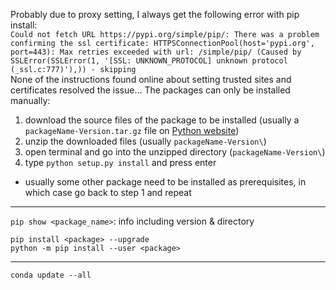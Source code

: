 Probably due to proxy setting, I always get the following error with pip install:  
`Could not fetch URL https://pypi.org/simple/pip/: There was a problem confirming the ssl certificate: HTTPSConnectionPool(host='pypi.org', port=443): Max retries exceeded with url: /simple/pip/ (Caused by SSLError(SSLError(1, '[SSL: UNKNOWN_PROTOCOL] unknown protocol (_ssl.c:777)'),)) - skipping`  
None of the instructions found online about setting trusted sites and certificates resolved the issue... The packages can only be installed manually: 
1. download the source files of the package to be installed (usually a `packageName-Version.tar.gz` file on [Python website](https://pypi.org/)) 
2. unzip the downloaded files (usually `packageName-Version\`)
3. open terminal and go into the unzipped directory (`packageName-Version\`)
4. type `python setup.py install` and press enter 
  - usually some other package need to be installed as prerequisites, in which case go back to step 1 and repeat

---

`pip show <package_name>`: info including version & directory

`pip install <package> --upgrade`  
`python -m pip install --user <package>`

---

`conda update --all`
